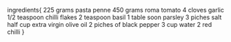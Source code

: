 ingredients{
    225 grams pasta penne
    450 grams roma tomato
    4 cloves garlic
    1/2 teaspoon chilli flakes
    2 teaspoon basil
    1 table soon parsley
    3 piches salt
    half cup extra virgin olive oil
    2 piches of black pepper
    3 cup water
    2 red chilli
}